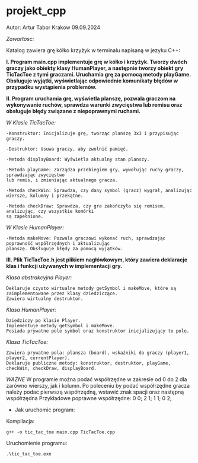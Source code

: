 # projekt_cpp


Autor: Artur Tabor				Krakow 09.09.2024


*Zawartosc:*


Katalog zawiera grę kółko krzyżyk w terminalu napisaną w jezyku C++:

**I.  Program main.cpp implementuje grę w kółko i krzyżyk. Tworzy dwóch graczy jako obiekty
klasy HumanPlayer, a następnie tworzy obiekt gry TicTacToe z tymi graczami. Uruchamia grę 
za pomocą metody playGame. Obsługuje wyjątki, wyświetlając odpowiednie komunikaty błędów 
w przypadku wystąpienia problemów.**

**II. Program uruchamia grę, wyświetla planszę, pozwala graczom na wykonywanie ruchów, 
sprawdza warunki zwycięstwa lub remisu oraz obsługuje błędy związane z niepoprawnymi ruchami.**

*W Klasie TicTacToe:*
```
-Konstruktor: Inicjalizuje grę, tworząc planszę 3x3 i przypisując graczy.
```
```
-Destruktor: Usuwa graczy, aby zwolnić pamięć.
```
```
-Metoda displayBoard: Wyświetla aktualny stan planszy.
```
```
-Metoda playGame: Zarządza przebiegiem gry, wywołując ruchy graczy, sprawdzając zwycięstwo
lub remis, i zmieniając aktualnego gracza.
```
```
-Metoda checkWin: Sprawdza, czy dany symbol (gracz) wygrał, analizując wiersze, kolumny i przekątne.
```
```
-Metoda checkDraw: Sprawdza, czy gra zakończyła się remisem, analizując, czy wszystkie komórki 
są zapełnione.
```

*W Klasie HumanPlayer:*
```
-Metoda makeMove: Pozwala graczowi wykonać ruch, sprawdzając poprawność współrzędnych i aktualizując
planszę. Obsługuje błędy za pomocą wyjątków.
```

**III. Plik TicTacToe.h jest plikiem nagłówkowym, który zawiera deklaracje klas i funkcji
używanych w implementacji gry.**

*Klasa abstrakcyjna Player:*
```
Deklaruje czysto wirtualne metody getSymbol i makeMove, które są zaimplementowane przez klasy dziedziczące.
Zawiera wirtualny destruktor.
```
*Klasa HumanPlayer:*
```
Dziedziczy po klasie Player.
Implementuje metody getSymbol i makeMove.
Posiada prywatne pole symbol oraz konstruktor inicjalizujący to pole.
```
*Klasa TicTacToe:*
```
Zawiera prywatne pola: plansza (board), wskaźniki do graczy (player1, player2, currentPlayer).
Deklaruje publiczne metody: konstruktor, destruktor, playGame, checkWin, checkDraw, displayBoard.
```
*WAŻNE*
W programie można podać współrzędne w zakresie od 0 do 2 dla zarówno wierszy, jak i kolumn. 
Po poleceniu by podać współrzędne gracza należy podac pierwszą współrzędną, wstawić znak spacji oraz następną
współrzędna 
Przykładowe poprawne współrzędne: 0 0; 2 1; 1 1; 0 2;



* Jak uruchomic program:

Kompilacja:
```
g++ -o tic_tac_toe main.cpp TicTacToe.cpp
```
Uruchomienie programu:
```
.\tic_tac_toe.exe
```
 
